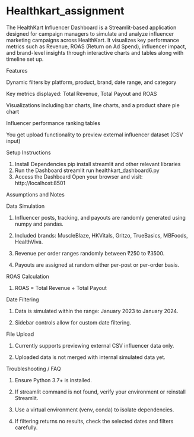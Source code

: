 # Healthkart_assignment

The HealthKart Influencer Dashboard is a Streamlit-based application designed for campaign managers to simulate and analyze influencer marketing campaigns across HealthKart. It 
visualizes key performance metrics such as Revenue, ROAS (Return on Ad Spend), influencer impact, and brand-level insights through interactive charts and tables along with timeline set up.

Features

Dynamic filters by platform, product, brand, date range, and category

Key metrics displayed: Total Revenue, Total Payout and ROAS

Visualizations including bar charts, line charts, and a product share pie chart

Influencer performance ranking tables

You get upload functionality to preview external influencer dataset (CSV input)

Setup Instructions
1. Install Dependencies
pip install streamlit and other relevant libraries
2. Run the Dashboard
streamlit run healthkart_dashboard6.py 
3. Access the Dashboard
Open your browser and visit: http://localhost:8501

Assumptions and Notes

Data Simulation

1. Influencer posts, tracking, and payouts are randomly generated using numpy and pandas.

2. Included brands: MuscleBlaze, HKVitals, Gritzo, TrueBasics, MBFoods, HealthViva.

3. Revenue per order ranges randomly between ₹250 to ₹3500.

4. Payouts are assigned at random either per-post or per-order basis.

ROAS Calculation

1. ROAS = Total Revenue ÷ Total Payout

Date Filtering

1. Data is simulated within the range: January 2023 to January 2024.

2. Sidebar controls allow for custom date filtering.

File Upload

1. Currently supports previewing external CSV influencer data only.

2. Uploaded data is not merged with internal simulated data yet.

Troubleshooting / FAQ

1. Ensure Python 3.7+ is installed.

2. If streamlit command is not found, verify your environment or reinstall Streamlit.

3. Use a virtual environment (venv, conda) to isolate dependencies.

4. If filtering returns no results, check the selected dates and filters carefully.


